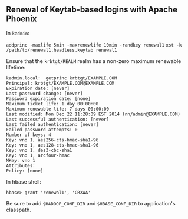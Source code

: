 ## Renewal of Keytab-based logins with Apache Phoenix

In `kadmin`:

`addprinc -maxlife 5min -maxrenewlife 10min -randkey renewal1`
`xst -k /path/to/renewal1.headless.keytab renewal1`

Ensure that the `krbtgt/REALM` realm has a non-zero maximum renewable lifetime:

```
kadmin.local:  getprinc krbtgt/EXAMPLE.COM
Principal: krbtgt/EXAMPLE.COM@EXAMPLE.COM
Expiration date: [never]
Last password change: [never]
Password expiration date: [none]
Maximum ticket life: 1 day 00:00:00
Maximum renewable life: 7 days 00:00:00
Last modified: Mon Dec 22 11:28:09 EST 2014 (nn/admin@EXAMPLE.COM)
Last successful authentication: [never]
Last failed authentication: [never]
Failed password attempts: 0
Number of keys: 4
Key: vno 1, aes256-cts-hmac-sha1-96
Key: vno 1, aes128-cts-hmac-sha1-96
Key: vno 1, des3-cbc-sha1
Key: vno 1, arcfour-hmac
MKey: vno 1
Attributes:
Policy: [none]
```

In hbase shell:

```
hbase> grant 'renewal1', 'CRXWA'
```

Be sure to add `$HADOOP_CONF_DIR` and `$HBASE_CONF_DIR` to application's classpath.
